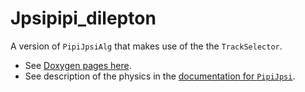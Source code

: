 # Jpsipipi\_dilepton

A version of `PipiJpsiAlg` that makes use of the the `TrackSelector`.

* See [Doxygen pages here](https://redeboer.github.io/BOSS_Afterburner/classPipiJpsi.html).
* See description of the physics in the [documentation for `PipiJpsi`](https://redeboer.github.io/BOSS_Afterburner/classPipiJpsi.html).


